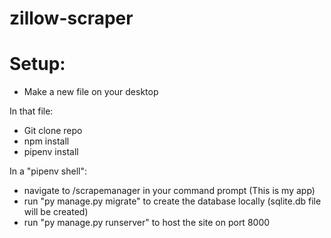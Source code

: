 # zillow-scraper

# Setup:
- Make a new file on your desktop

In that file:
- Git clone repo
- npm install
- pipenv install

In a "pipenv shell":
- navigate to /scrapemanager in your command prompt (This is my app)
- run "py manage.py migrate" to create the database locally (sqlite.db file will be created)
- run "py manage.py runserver" to host the site on port 8000
